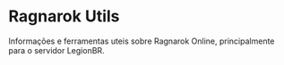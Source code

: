 # Ragnarok Utils

Informações e ferramentas uteis sobre Ragnarok Online, principalmente para o servidor LegionBR.
